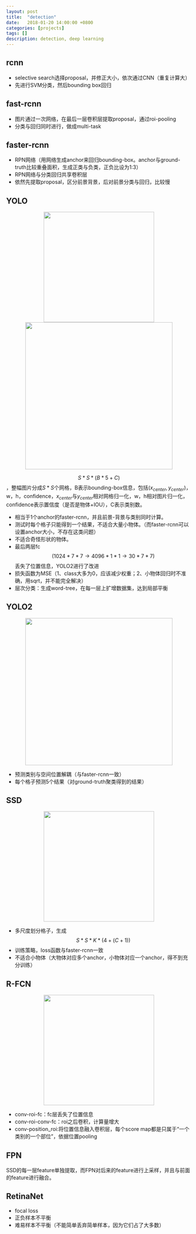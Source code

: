 ```yaml
---
layout: post
title:  "detection"
date:   2018-01-20 14:00:00 +0800
categories: [projects]
tags: []
description: detection, deep learning
---
```


## rcnn
- selective search选择proposal，并修正大小，依次通过CNN（重复计算大）
- 先进行SVM分类，然后bounding box回归

## fast-rcnn
- 图片通过一次网络，在最后一层卷积层提取proposal，通过roi-pooling
- 分类与回归同时进行，做成multi-task

## faster-rcnn
- RPN网络（用网络生成anchor来回归bounding-box。anchor与ground-truth比较重叠面积，生成正类与负类，正负比设为1:3）
- RPN网络与分类回归共享卷积层
- 依然先提取proposal，区分前景背景，后对前景分类与回归，比较慢

## YOLO
<center>
<img src="{{ site.baseurl }}/assets/pic/yolo_net.jpg" height="300px" >
<img src="{{ site.baseurl }}/assets/pic/yolo_loss.jpg" height="400px" >
</center>


$$S*S*(B*5+C)$$，整幅图片分成$S*S$个网格，B表示bounding-box信息，包括$(x_{center},y_{center})$，w，h，confidence，$x_{center}$与$y_{center}$相对网格归一化，w，h相对图片归一化，confidence表示置信度（是否是物体+IOU），C表示类别数。

- 相当于1个anchor的faster-rcnn，并且前景-背景与类别同时计算。
- 测试时每个格子只能得到一个结果，不适合大量小物体。（而faster-rcnn可以设置anchor大小，不存在这类问题）
- 不适合奇怪形状的物体。
- 最后两层fc $$(1024*7*7\to 4096*1*1\to 30*7*7)$$ 丢失了位置信息，YOLO2进行了改进
- 损失函数为MSE（1、class大多为0，应该减少权重；2、小物体回归时不准确，用sqrt，并不能完全解决）
- 层次分类：生成word-tree，在每一层上扩增数据集，达到局部平衡

## YOLO2
<center>
<img src="{{ site.baseurl }}/assets/pic/YOLO2_loss.jpg" height="400px" >
</center>

- 预测类别与空间位置解耦（与faster-rcnn一致）
- 每个格子预测5个结果（对ground-truth聚类得到的结果）

## SSD

<center>
<img src="{{ site.baseurl }}/assets/pic/ssd_net.jpg" height="300px" >
</center>

- 多尺度划分格子，生成$$S*S*K*(4+(C+1))$$
- 训练策略，loss函数与faster-rcnn一致
- 不适合小物体（大物体对应多个anchor，小物体对应一个anchor，得不到充分训练）

## R-FCN
<center>
<img src="{{ site.baseurl }}/assets/pic/rfcn.jpg" height="300px" >
</center>

- conv-roi-fc：fc层丢失了位置信息
- conv-roi-conv-fc：roi之后卷积，计算量增大
- conv-position_roi:将位置信息融入卷积层，每个score map都是只属于“一个类别的一个部位”，依据位置pooling

## FPN
SSD的每一层feature单独提取，而FPN对后来的feature进行上采样，并且与前面的feature进行融合。

## RetinaNet
- focal loss
- 正负样本不平衡
- 难易样本不平衡（不能简单丢弃简单样本，因为它们占了大多数）
